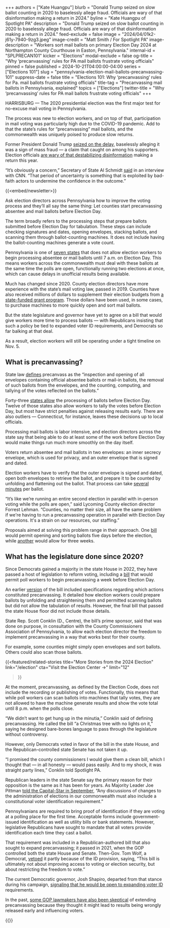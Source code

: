 +++
authors = ["Kate Huangpu"]
blurb = "Donald Trump seized on slow ballot counting in 2020 to baselessly allege fraud. Officials are wary of that disinformation making a return in 2024."
byline = "Kate Huangpu of Spotlight PA"
description = "Donald Trump seized on slow ballot counting in 2020 to baselessly allege fraud. Officials are wary of that disinformation making a return in 2024."
feed-exclude = false
image = "2024/04/01k2-j61y-7940-9zg3.jpeg"
image-credit = "Matt Smith / For Spotlight PA"
image-description = "Workers sort mail ballots on primary Election Day 2024 at Northampton County Courthouse in Easton, Pennsylvania."
internal-id = "SPLPRECAN101"
kicker = "Elections"
modal-exclude = false
og-title = "Why ‘precanvassing’ rules for PA mail ballots frustrate voting officials"
pinned = false
published = 2024-10-21T04:00:00-04:00
series = ["Elections 101"]
slug = "pennsylvania-election-mail-ballots-precanvassing-101"
suppress-date = false
title = "Elections 101: Why ‘precanvassing’ rules for Pa. mail ballots frustrate voting officials"
title-tag = "Precanvassing mail ballots in Pennsylvania, explained"
topics = ["Elections"]
twitter-title = "Why ‘precanvassing’ rules for PA mail ballots frustrate voting officials"
+++

HARRISBURG —&nbsp;The 2020 presidential election was the first major test for no-excuse mail voting in Pennsylvania.

The process was new to election workers, and on top of that, participation in mail voting was particularly high due to the COVID-19 pandemic. Add to that the state’s rules for “precanvassing” mail ballots, and the commonwealth was uniquely poised to produce slow returns.

Former President Donald Trump <a href="https://apnews.com/article/virus-outbreak-joe-biden-election-2020-donald-trump-elections-3e8170c3348ce3719d4bc7182146b582">seized on the delay</a>, baselessly alleging it was a sign of mass fraud — a claim that caught on among his supporters. Election officials <a href="https://www.cbsnews.com/news/pennsylvania-election-mail-in-ballot-processing-60-minutes/">are wary of that destabilizing disinformation</a> making a return this year.

“It’s obviously a concern,” Secretary of State Al Schmidt <a href="https://www.cnn.com/2024/09/22/politics/vote-counting-delays-election-states/index.html">said</a> in an interview with CNN. “That period of uncertainty is something that is exploited by bad-faith actors to undermine the confidence in the outcome.”

{{<embed/newsletter>}}

Ask election directors across Pennsylvania how to improve the voting process and they’ll all say the same thing: Let counties start precanvassing absentee and mail ballots before Election Day.

The term broadly refers to the processing steps that prepare ballots submitted before Election Day for tabulation. These steps can include checking signatures and dates, opening envelopes, stacking ballots, and scanning them through ballot-counting machines. It does not include having the ballot-counting machines generate a vote count.

Pennsylvania is one of <a href="https://www.ncsl.org/elections-and-campaigns/table-16-when-absentee-mail-ballot-processing-and-counting-can-begin">seven states</a> that does not allow election workers to begin processing absentee or mail ballots until 7 a.m. on Election Day. This means workers across the commonwealth must deal with these ballots at the same time the polls are open, functionally running two elections at once, which can cause delays in unofficial results being available.

Much has changed since 2020. County election directors have more experience with the state’s mail voting law, passed in 2019. Counties have also received millions of dollars to supplement their election budgets from <a href="https://www.spotlightpa.org/news/2023/07/pennsylvania-election-grants-mail-voting-mark-zuckerberg/">a state-funded grant program</a>. Those dollars have been used, in some cases, to purchase machines to more quickly open and sort mail ballots.

But the state legislature and governor have yet to agree on a bill that would give workers more time to process ballots — with Republicans insisting that such a policy be tied to expanded voter ID requirements, and Democrats so far balking at that deal.

As a result, election workers will still be operating under a tight timeline on Nov. 5.

## What is precanvassing?

State law <a href="https://www.legis.state.pa.us/WU01/LI/LI/US/HTM/1937/0/0320..HTM#:~:text=(q.1)%20%C2%A0The,41%2C%20No.12)">defines</a> precanvass as the “inspection and opening of all envelopes containing official absentee ballots or mail-in ballots, the removal of such ballots from the envelopes, and the counting, computing, and tallying of the votes reflected on the ballots.”

Forty-three <a href="https://www.ncsl.org/elections-and-campaigns/table-16-when-absentee-mail-ballot-processing-and-counting-can-begin">states allow</a> the processing of ballots before Election Day. Twelve of those states also allow workers to tally the votes before Election Day, but most have strict penalties against releasing results early. There are also outliers — Connecticut, for instance, leaves these decisions up to local officials.

Processing mail ballots is labor intensive, and election directors across the state say that being able to do at least some of the work before Election Day would make things run much more smoothly on the day itself.

Voters return absentee and mail ballots in two envelopes: an inner secrecy envelope, which is used for privacy, and an outer envelope that is signed and dated.

Election workers have to verify that the outer envelope is signed and dated, open both envelopes to retrieve the ballot, and prepare it to be counted by unfolding and flattening out the ballot. That process can take <a href="https://www.cbsnews.com/video/pennsylvania-elections-60-minutes-video-2024-10-13/">several minutes</a> per ballot.

“It’s like we’re running an entire second election in parallel with in-person voting while the polls are open,” said Lycoming County election director Forrest Lehman. “Counties, no matter their size, all have the same problem if we&#39;re having to run a precanvassing operation in parallel with Election Day operations. It&#39;s a strain on our resources, our staffing.”

Proposals aimed at solving this problem range in their approach. One <a href="https://www.legis.state.pa.us/cfdocs/billinfo/billinfo.cfm?syear=2023&amp;sind=0&amp;body=H&amp;type=B&amp;bn=1420">bill</a> would permit opening and sorting ballots five days before the election, while <a href="https://www.legis.state.pa.us/cfdocs/billinfo/billinfo.cfm?syear=2023&amp;sind=0&amp;body=H&amp;type=B&amp;bn=488">another</a> would allow for three weeks.

## What has the legislature done since 2020?

Since Democrats gained a majority in the state House in 2022, they have passed a host of legislation to reform voting, including a <a href="https://www.legis.state.pa.us/CFDOCS/Legis/RC/Public/rc_view_action2.cfm?sess_yr=2023&amp;sess_ind=0&amp;rc_body=H&amp;rc_nbr=1088">bill</a> that would permit poll workers to begin precanvassing a week before Election Day.

An earlier <a href="https://www.legis.state.pa.us/CFDOCS/Legis/PN/Public/btCheck.cfm?txtType=HTM&amp;sessYr=2023&amp;sessInd=0&amp;billBody=H&amp;billTyp=B&amp;billNbr=0847&amp;pn=1019">version</a> of the bill included specifications regarding which actions constituted precanvassing. It detailed how election workers could prepare ballots by unfolding and straightening them and permitted scanning ballots but did not allow the tabulation of results. However, the final bill that passed the state House floor did not include those details.

State Rep. Scott Conklin (D., Centre), the bill’s prime sponsor, said that was done on purpose, in consultation with the County Commissioners Association of Pennsylvania, to allow each election director the freedom to implement precanvassing in a way that works best for their county.

For example, some counties might simply open envelopes and sort ballots. Others could also scan those ballots.

{{<featured/related-stories 
  title="More Stories from the 2024 Election" 
  link="/election"
  cta="Visit the Election Center →"
  limit="12"
>}}

At the moment, precanvassing, as defined by the Election Code, does not include the recording or publishing of votes. Functionally, this means that while poll workers can scan ballots into machines that tally votes, they are not allowed to have the machine generate results and show the vote total until 8 p.m. when the polls close.

“​​We didn’t want to get hung up in the minutia,” Conklin said of defining precanvassing. He called the bill “a Christmas tree with no lights on it,” saying he designed bare-bones language to pass through the legislature without controversy.

However, only Democrats voted in favor of the bill in the state House, and the Republican-controlled state Senate has not taken it up.

“I promised the county commissioners I would give them a clean bill, which I thought that —&nbsp;in all honesty —&nbsp;would pass easily. And to my shock, it was straight party lines,” Conklin told Spotlight PA.

Republican leaders in the state Senate say the primary reason for their opposition is the same as it has been for years. As Majority Leader Joe Pittman <a href="https://penncapital-star.com/voting/pa-democrats-elections-advocates-want-a-bill-to-start-pre-canvassing-ballots-earlier/">told the Capital-Star in September</a>, “Any discussions of changes to the administration of elections in our commonwealth must also include a constitutional voter identification requirement.”

Pennsylvanians are required to bring proof of identification if they are voting at a polling place for the first time. Acceptable forms include government-issued identification as well as utility bills or bank statements. However, legislative Republicans have sought to mandate that all voters provide identification each time they cast a ballot.

That requirement was included in a Republican-authored bill that also sought to expand precanvassing; it passed in 2021, when the GOP controlled both the state House and Senate. Then-Gov. Tom Wolf, a Democrat, <a href="https://www.spotlightpa.org/news/2021/06/pa-election-overhaul-voter-id-wolf-veto/">vetoed</a> it partly because of the ID provision, saying, “This bill is ultimately not about improving access to voting or election security, but about restricting the freedom to vote.”

The current Democratic governor, Josh Shapiro, departed from that stance during his campaign, <a href="https://www.spotlightpa.org/news/2022/10/pa-election-2022-mastriano-shapiro-fraud-mail-voting-security/">signaling that he would be open to expanding voter ID</a> requirements.

In the past, <a href="https://www.inquirer.com/politics/election/pennsylvania-precanvassing-bill-election-vote-count-20230425.html#loaded">some GOP lawmakers have also been skeptical</a> of extending precanvassing because they thought it might lead to results being wrongly released early and influencing voters.

{{<dewey-assistant>}}

